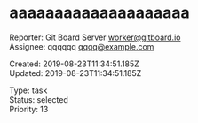 # aaaaaaaaaaaaaaaaaaaa

Reporter: Git Board Server <worker@gitboard.io>  
Assignee: qqqqqq <qqqq@example.com>

Created: 2019-08-23T11:34:51.185Z  
Updated: 2019-08-23T11:34:51.185Z

Type: task  
Status: selected  
Priority: 13

